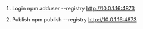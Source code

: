 1. Login
npm adduser --registry http://10.0.1.16:4873

2. Publish
npm publish --registry http://10.0.1.16:4873
